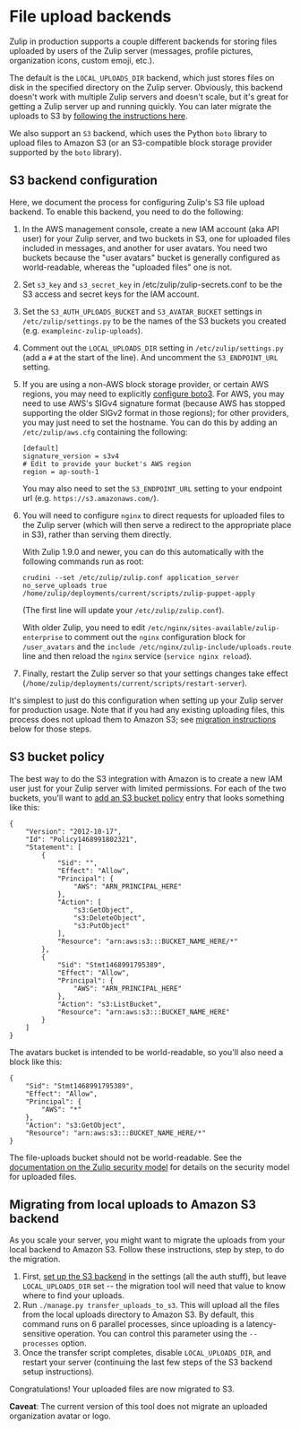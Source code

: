 # File upload backends

Zulip in production supports a couple different backends for storing
files uploaded by users of the Zulip server (messages, profile
pictures, organization icons, custom emoji, etc.).

The default is the `LOCAL_UPLOADS_DIR` backend, which just stores
files on disk in the specified directory on the Zulip server.
Obviously, this backend doesn't work with multiple Zulip servers and
doesn't scale, but it's great for getting a Zulip server up and
running quickly. You can later migrate the uploads to S3 by
[following the instructions here](#migrating-from-local-uploads-to-amazon-s3-backend).

We also support an `S3` backend, which uses the Python `boto` library
to upload files to Amazon S3 (or an S3-compatible block storage
provider supported by the `boto` library).

## S3 backend configuration

Here, we document the process for configuring Zulip's S3 file upload
backend.  To enable this backend, you need to do the following:

1. In the AWS management console, create a new IAM account (aka API
user) for your Zulip server, and two buckets in S3, one for uploaded
files included in messages, and another for user avatars.  You need
two buckets because the "user avatars" bucket is generally configured
as world-readable, whereas the "uploaded files" one is not.

1. Set `s3_key` and `s3_secret_key` in /etc/zulip/zulip-secrets.conf
   to be the S3 access and secret keys for the IAM account.

1. Set the `S3_AUTH_UPLOADS_BUCKET` and `S3_AVATAR_BUCKET` settings in
   `/etc/zulip/settings.py` to be the names of the S3 buckets you
   created (e.g. `exampleinc-zulip-uploads`).

1. Comment out the `LOCAL_UPLOADS_DIR` setting in
   `/etc/zulip/settings.py` (add a `#` at the start of the line).
   And uncomment the `S3_ENDPOINT_URL` setting.

1. If you are using a non-AWS block storage provider, or certain AWS
   regions, you may need to explicitly
   [configure boto3](https://boto3.amazonaws.com/v1/documentation/api/latest/guide/configuration.html#using-a-configuration-file).
   For AWS, you may need to use AWS's SIGv4 signature format (because AWS has stopped
   supporting the older SIGv2 format in those regions); for other
   providers, you may just need to set the hostname.  You can do this
   by adding an `/etc/zulip/aws.cfg` containing the following:
    ```
    [default]
    signature_version = s3v4
    # Edit to provide your bucket's AWS region
    region = ap-south-1
    ```
    You may also need to set the `S3_ENDPOINT_URL` setting to
    your endpoint url (e.g. `https://s3.amazonaws.com/`).


1. You will need to configure `nginx` to direct requests for uploaded
    files to the Zulip server (which will then serve a redirect to the
    appropriate place in S3), rather than serving them directly.

    With Zulip 1.9.0 and newer, you can do this automatically with the
    following commands run as root:

    ```
    crudini --set /etc/zulip/zulip.conf application_server no_serve_uploads true
    /home/zulip/deployments/current/scripts/zulip-puppet-apply
    ```

    (The first line will update your `/etc/zulip/zulip.conf`).

    With older Zulip, you need to edit
    `/etc/nginx/sites-available/zulip-enterprise` to comment out the
    `nginx` configuration block for `/user_avatars` and the `include
    /etc/nginx/zulip-include/uploads.route` line and then reload the
    `nginx` service (`service nginx reload`).

1. Finally, restart the Zulip server so that your settings changes
   take effect
   (`/home/zulip/deployments/current/scripts/restart-server`).

It's simplest to just do this configuration when setting up your Zulip
server for production usage.  Note that if you had any existing
uploading files, this process does not upload them to Amazon S3; see
[migration instructions](#migrating-from-local-uploads-to-amazon-s3-backend)
below for those steps.

[production-help]: https://chat.zulip.org/#narrow/stream/31-production-help

## S3 bucket policy

The best way to do the S3 integration with Amazon is to create a new
IAM user just for your Zulip server with limited permissions.  For
each of the two buckets, you'll want to
[add an S3 bucket policy](https://awspolicygen.s3.amazonaws.com/policygen.html)
entry that looks something like this:

```
{
    "Version": "2012-10-17",
    "Id": "Policy1468991802321",
    "Statement": [
        {
            "Sid": "",
            "Effect": "Allow",
            "Principal": {
                "AWS": "ARN_PRINCIPAL_HERE"
            },
            "Action": [
                "s3:GetObject",
                "s3:DeleteObject",
                "s3:PutObject"
            ],
            "Resource": "arn:aws:s3:::BUCKET_NAME_HERE/*"
        },
        {
            "Sid": "Stmt1468991795389",
            "Effect": "Allow",
            "Principal": {
                "AWS": "ARN_PRINCIPAL_HERE"
            },
            "Action": "s3:ListBucket",
            "Resource": "arn:aws:s3:::BUCKET_NAME_HERE"
        }
    ]
}
```

The avatars bucket is intended to be world-readable, so you'll also
need a block like this:

```
{
    "Sid": "Stmt1468991795389",
    "Effect": "Allow",
    "Principal": {
        "AWS": "*"
    },
    "Action": "s3:GetObject",
    "Resource": "arn:aws:s3:::BUCKET_NAME_HERE/*"
}

```

The file-uploads bucket should not be world-readable.  See the
[documentation on the Zulip security model](security-model.md) for
details on the security model for uploaded files.

## Migrating from local uploads to Amazon S3 backend

As you scale your server, you might want to migrate the uploads from
your local backend to Amazon S3.  Follow these instructions, step by
step, to do the migration.

1. First, [set up the S3 backend](#s3-backend-configuration) in the settings
    (all the auth stuff), but leave `LOCAL_UPLOADS_DIR` set -- the
    migration tool will need that value to know where to find your uploads.
2. Run `./manage.py transfer_uploads_to_s3`. This will upload all the
    files from the local uploads directory to Amazon S3. By default,
    this command runs on 6 parallel processes, since uploading is a
    latency-sensitive operation.  You can control this parameter using
    the `--processes` option.
3. Once the transfer script completes, disable `LOCAL_UPLOADS_DIR`, and
    restart your server (continuing the last few steps of the S3
    backend setup instructions).

Congratulations!  Your uploaded files are now migrated to S3.

**Caveat**: The current version of this tool does not migrate an
  uploaded organization avatar or logo.
